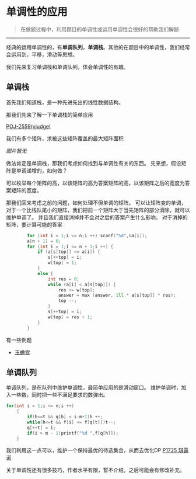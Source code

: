 # 单调性的应用
>在做题过程中，利用题目的单调性或运用单调性会很好的帮助我们解题
--------------------------------------------

经典的运用单调性的，有**单调队列**，**单调栈**。其他的在题目中的单调性，我们经常会运用到，平移，滑动等思想。 <br>

我们先来复习单调栈和单调队列，体会单调性的有趣。

## 单调栈
首先我们知道栈，是一种先进先出的线性数据结构。

那我们先来了解一下单调栈的简单应用

[POJ-2559(vjudge)](https://vjudge.net/problem/POJ-2559)

我们有多个矩阵，求被这些矩阵覆盖的最大矩阵面积

*图片暂无*

做法肯定是单调栈，那我们考虑如何找到与单调性有关的东西。
先来想，假设矩阵是单调递增的，如何做？

可以枚举每个矩阵的高，以该矩阵的高为答案矩阵的高，以该矩阵之后的宽度为答案矩阵的宽度。

那我们回来考虑之前的问题，如何处理不但单调的矩阵。
可以让矩阵变的单调，对于一个比栈队尾小的矩阵，我们把前一个矩阵大于当先矩阵的部分消除，就可以维护单调了。
并且我们直接消掉并不会对之后的答案产生什么影响。
对于消掉的矩阵，要计算可能的答案

```C++
        for (int i = 1;i <= n;i ++) scanf("%d",&a[i]);
        a[n + 1] = 0;
        for (int i = 1;i <= n + 1;i ++) {
            if (a[s[top]] <= a[i]) {
                s[++top] = i;
                w[top] = 1;
            }
            else {
                int res = 0;
                while (a[i] < a[s[top]]) {
                    res += w[top];
                    answer = max (answer, 1ll * a[s[top]] * res);
                    top --;
                }
                s[++top] = i;
                w[top] = res + 1;
            }
        }
```
有一些例题
 - [玉蟾宫](https://vjudge.net/problem/%E9%BB%91%E6%9A%97%E7%88%86%E7%82%B8-3039)


## 单调队列
单调队列，是在队列中维护单调性，最简单应用的是滑动窗口。
维护单调时，加入一些数，同时把一些不满足要求的数弹出。<br>
```C++
for(int i = 1;i <= n;i ++)
	{
		if(h<=t && q[h] < i-m+1)h ++;
		while(h<=t && f[i] <= f[q[t]])t--;
		q[++t] = i;
		if(i > m - 1)printf("%d ",f[q[h]]);
	}
```


我们利用这一点可以，维护一个保持最优的待选集合，从而去优化DP
[P1725 琪露诺](https://www.luogu.com.cn/problem/P1725)


关于单调性还有很多技巧，作者水平有限，暂不介绍。之后可能会有修改补充。
